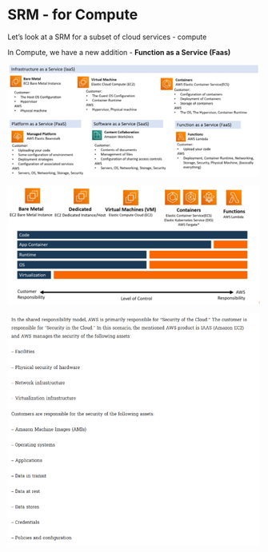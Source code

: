 # SRM - for Compute

Let’s look at a SRM for a subset of cloud services - compute

In Compute, we have a new addition - **Function as a Service (Faas)**

![Untitled](SRM%20-%20for%20Compute%206593fcfa2900460094a470dafd6ec952/Untitled.png)

![Untitled](SRM%20-%20for%20Compute%206593fcfa2900460094a470dafd6ec952/Untitled%201.png)

![Untitled](SRM%20-%20for%20Compute%206593fcfa2900460094a470dafd6ec952/Untitled%202.png)
